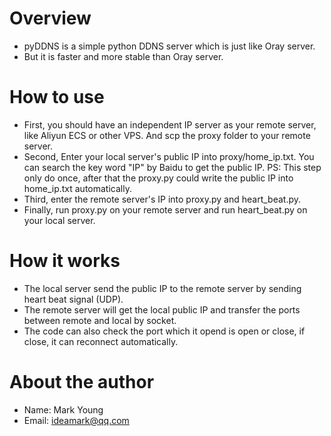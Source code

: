 # Overview
* pyDDNS is a simple python DDNS server which is just like Oray server.
* But it is faster and more stable than Oray server.

# How to use
* First, you should have an independent IP server as your remote server, like Aliyun ECS or other VPS. And scp the proxy folder to your remote server.
* Second, Enter your local server's public IP into proxy/home_ip.txt. You can search the key word "IP" by Baidu to get the public IP. PS: This step only do once, after that the proxy.py could write the public IP into home_ip.txt automatically. 
* Third, enter the remote server's IP into proxy.py and heart_beat.py.
* Finally, run proxy.py on your remote server and run heart_beat.py on your local server.

# How it works
* The local server send the public IP to the remote server by sending heart beat signal (UDP).
* The remote server will get the local public IP and transfer the ports between remote and local by socket.
* The code can also check the port which it opend is open or close, if close, it can reconnect automatically.

# About the author
* Name: Mark Young
* Email: ideamark@qq.com

